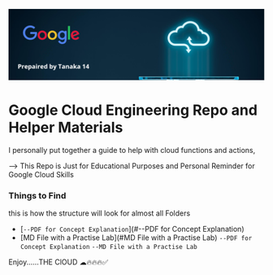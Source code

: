 ![Diagram](img/cloud1.png)

# Google Cloud Engineering Repo and Helper Materials

I personally put together a guide to help with cloud functions and actions, 

--> This Repo is Just for Educational Purposes and Personal Reminder for Google Cloud Skills 

### Things to Find

this is how the structure will look for almost all Folders


- [`--PDF for Concept Explanation`](#--PDF for Concept Explanation)
- [MD File with a Practise Lab](#MD File with a Practise Lab)
`--PDF for Concept Explanation`
`--MD File with a Practise Lab`

Enjoy......THE ClOUD ☁🔥🔥🔥✅

